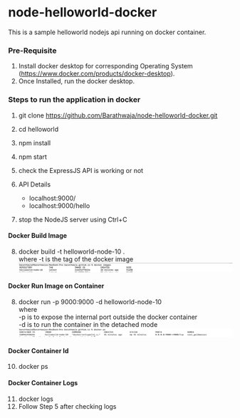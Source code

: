 # node-helloworld-docker
This is a sample helloworld nodejs api running on docker container.

### Pre-Requisite
1) Install docker desktop for corresponding Operating System (https://www.docker.com/products/docker-desktop).
2) Once Installed, run the docker desktop.

### Steps to run the application in docker
1) git clone https://github.com/Barathwaja/node-helloworld-docker.git
2) cd helloworld
3) npm install
4) npm start
5) check the ExpressJS API is working or not
6) API Details
    - localhost:9000/
    - localhost:9000/hello

7) stop the NodeJS server using Ctrl+C

#### Docker Build Image
8) docker build -t helloworld-node-10 . <br/> where -t is the tag of the docker image
![](images/docker_images.png)

#### Docker Run Image on Container
8) docker run -p 9000:9000 -d helloworld-node-10 <br/> where <br/>
-p is to expose the internal port outside the docker container <br/>
-d is to run the container in the detached mode
![](images/docker_container.png)

#### Docker Container Id
10) docker ps
#### Docker Container Logs
11) docker logs <container-id> 
12) Follow Step 5 after checking logs